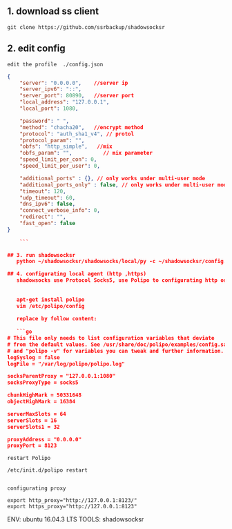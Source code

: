 ## 1. download ss client
    
    git clone https://github.com/ssrbackup/shadowsocksr

## 2. edit config 

    edit the profile  ./config.json  
    
```json
{
    "server": "0.0.0.0",    //server ip 
    "server_ipv6": "::",    
    "server_port": 80890,   //server port
    "local_address": "127.0.0.1",
    "local_port": 1080, 

    "password": " ",
    "method": "chacha20",   //encrypt method
    "protocol": "auth_sha1_v4", // protol
    "protocol_param": "", 
    "obfs": "http_simple",   //mix
    "obfs_param": "",          // mix parameter
    "speed_limit_per_con": 0,
    "speed_limit_per_user": 0,

    "additional_ports" : {}, // only works under multi-user mode
    "additional_ports_only" : false, // only works under multi-user mode
    "timeout": 120,
    "udp_timeout": 60,
    "dns_ipv6": false,
    "connect_verbose_info": 0,
    "redirect": "",
    "fast_open": false
}

    ```
    
## 3. run shadowsocksr
   python ~/shadowsocksr/shadowsocks/local/py -c ~/shadowsocksr/config.json

## 4. configurating local agent (http ,https)
   shadowsocks use Protocol Socks5, use Polipo to configurating http or https
   
   
   apt-get install polipo
   vim /etc/polipo/config
   
   replace by follow content:
   
   ```go
# This file only needs to list configuration variables that deviate
# from the default values. See /usr/share/doc/polipo/examples/config.sample
# and "polipo -v" for variables you can tweak and further information.
logSyslog = false
logFile = "/var/log/polipo/polipo.log"

socksParentProxy = "127.0.0.1:1080"
socksProxyType = socks5

chunkHighMark = 50331648
objectHighMark = 16384

serverMaxSlots = 64
serverSlots = 16
serverSlots1 = 32

proxyAddress = "0.0.0.0"
proxyPort = 8123
   ```
   
    restart Polipo
    
    /etc/init.d/polipo restart 
    
    
    configurating proxy
    
    export http_proxy="http://127.0.0.1:8123/"
    export https_proxy="http://127.0.0.1:8123"




ENV:   ubuntu 16.04.3 LTS
TOOLS: shadowsocksr


